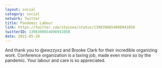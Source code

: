```yaml
---
layout: social
category: social
network: Twitter
title: Pandemic Labour
link: https://twitter.com/steinea/status/1398398654096941058
twitterID: 1398398654096941058
date: 2021-05-28
---
```


And thank you to @ewzzyxz and Brooke Clark for their incredible organizing work. Conference organization is a taxing job, made even more so by the pandemic. Your labour and care is so appreciated.
